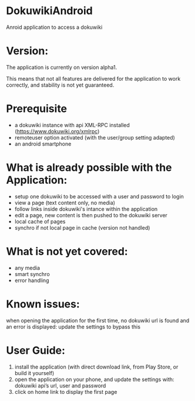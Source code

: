 # DokuwikiAndroid
Anroid application to access a dokuwiki

# Version:
The application is currently on version alpha1.

This means that not all features are delivered for the application to work correctly, and stability is not yet guaranteed.

# Prerequisite
- a dokuwiki instance with api XML-RPC installed (https://www.dokuwiki.org/xmlrpc)
- remoteuser option activated (with the user/group setting adapted)
- an android smartphone

# What is already possible with the Application:
- setup one dokuwiki to be accessed with a user and password to login
- view a page (text content only, no media)
- follow links inside dokuwiki's intance within the application
- edit a page, new content is then pushed to the dokuwiki server
- local cache of pages
- synchro if not local page in cache (version not handled)

# What is not yet covered:
- any media
- smart synchro
- error handling

# Known issues:
when opening the application for the first time, no dokuwiki url is found and an error is displayed: update the settings to bypass this

# User Guide:
1. install the application (with direct download link, from Play Store, or build it yourself)
2. open the application on your phone, and update the settings with: dokuwiki api’s url, user and password
3. click on home link to display the first page
